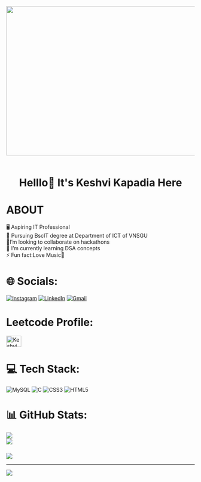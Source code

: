 <div style="text-align: center;">
<img  src="https://png.pngtree.com/png-vector/20220606/ourmid/pngtree-girl-working-with-computer-icons-workplace-professional-manager-vector-png-image_47034622.jpg" height="400" width="600"/>
</div>
  <br>

#
<h1 align="center"> Helllo👋 It's Keshvi Kapadia Here</h1>

# ABOUT
🖥 Aspiring IT Professional<br>
🔭 Pursuing BscIT degree at Department of ICT of VNSGU<br>
👯I’m looking to collaborate on hackathons<br>
🌱 I’m currently learning DSA concepts<br>
⚡ Fun fact:Love Music🎵

# 🌐 Socials:
[![Instagram](https://img.shields.io/badge/Instagram-%23E4405F.svg?logo=Instagram&logoColor=white)](https://instagram.com/keshvi._.05) 
[![LinkedIn](https://img.shields.io/badge/LinkedIn-%230077B5.svg?logo=linkedin&logoColor=white)](https://linkedin.com/in/keshvi-kapadia) 
[![Gmail](https://img.shields.io/badge/-Gmail-c14438?style=flat&logo=Gmail&logoColor=white)](mailto:keshvi05072005@gmail.com)

# Leetcode Profile:
<a href="https://www.leetcode.com/Keshvi_575" target="blank"><img align="center" src="https://raw.githubusercontent.com/rahuldkjain/github-profile-readme-generator/master/src/images/icons/Social/leet-code.svg" alt="Keshvi_575" height="30" width="40" /></a>

# 💻 Tech Stack:
![MySQL](https://img.shields.io/badge/mysql-4479A1.svg?style=for-the-badge&logo=mysql&logoColor=white) 
![C](https://img.shields.io/badge/c-%2300599C.svg?style=for-the-badge&logo=c&logoColor=white)
![CSS3](https://img.shields.io/badge/css3-%231572B6.svg?style=for-the-badge&logo=css3&logoColor=white)
![HTML5](https://img.shields.io/badge/html5-%23E34F26.svg?style=for-the-badge&logo=html5&logoColor=white)
# 📊 GitHub Stats:

![](https://github-readme-streak-stats.herokuapp.com/?user=Keshvi123&theme=swift&hide_border=false)<br/>
![](https://github-readme-stats.vercel.app/api/top-langs/?username=Keshvi123&theme=swift&hide_border=false&include_all_commits=false&count_private=true&layout=compact)

### 
![](https://quotes-github-readme.vercel.app/api?type=horizontal&theme=radical)

---
[![](https://visitcount.itsvg.in/api?id=Keshvi123&icon=0&color=0)](https://visitcount.itsvg.in)

</center>
